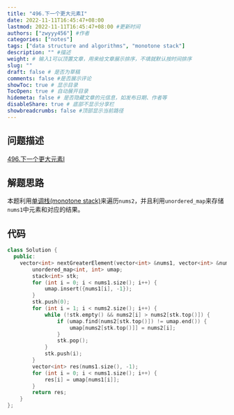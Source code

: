 ```yaml
---
title: "496.下一个更大元素I"
date: 2022-11-11T16:45:47+08:00
lastmod: 2022-11-11T16:45:47+08:00 #更新时间
authors: ["zwyyy456"] #作者
categories: ["notes"]
tags: ["data structure and algorithms", "monotone stack"]
description: "" #描述
weight: # 输入1可以顶置文章，用来给文章展示排序，不填就默认按时间排序
slug: ""
draft: false # 是否为草稿
comments: false #是否展示评论
showToc: true # 显示目录
TocOpen: true # 自动展开目录
hidemeta: false # 是否隐藏文章的元信息，如发布日期、作者等
disableShare: true # 底部不显示分享栏
showbreadcrumbs: false #顶部显示当前路径
---
```

## 问题描述
[496.下一个更大元素I](https://leetcode.cn/problems/next-greater-element-i/)

## 解题思路
本题利用[单调栈(monotone stack)](https://zwyyy456.vercel.app/zh/posts/tech/monotone-stack/)来遍历`nums2`，并且利用`unordered_map`来存储`nums1`中元素和对应的结果。

## 代码
```cpp
class Solution {
  public:
    vector<int> nextGreaterElement(vector<int> &nums1, vector<int> &nums2) {
        unordered_map<int, int> umap;
        stack<int> stk;
        for (int i = 0; i < nums1.size(); i++) {
            umap.insert({nums1[i], -1});
        }
        stk.push(0);
        for (int i = 1; i < nums2.size(); i++) {
            while (!stk.empty() && nums2[i] > nums2[stk.top()]) {
                if (umap.find(nums2[stk.top()]) != umap.end()) {
                    umap[nums2[stk.top()]] = nums2[i];
                }
                stk.pop();
            }
            stk.push(i);
        }
        vector<int> res(nums1.size(), -1);
        for (int i = 0; i < nums1.size(); i++) {
            res[i] = umap[nums1[i]];
        }
        return res;
    }
};
```